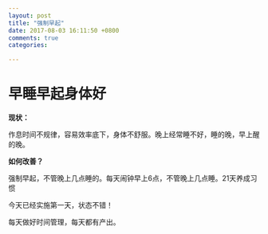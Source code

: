 ```yaml
---
layout: post
title: "强制早起"
date: 2017-08-03 16:11:50 +0800
comments: true
categories: 

---
```


# 早睡早起身体好

**现状：**

作息时间不规律，容易效率底下，身体不舒服。晚上经常睡不好，睡的晚，早上醒的晚。

**如何改善？**

强制早起，不管晚上几点睡的。每天闹钟早上6点，不管晚上几点睡。21天养成习惯



今天已经实施第一天，状态不错！

每天做好时间管理，每天都有产出。